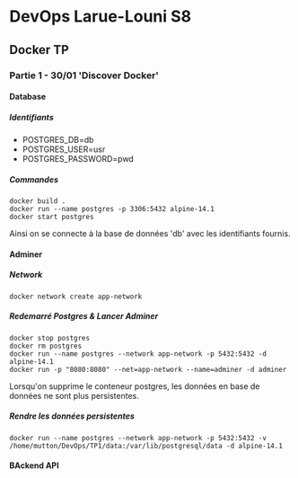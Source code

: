 # DevOps Larue-Louni S8

## Docker TP

### Partie 1 - 30/01 'Discover Docker'

#### Database

##### Identifiants

- POSTGRES_DB=db
- POSTGRES_USER=usr
- POSTGRES_PASSWORD=pwd

##### Commandes

```
docker build .
docker run --name postgres -p 3306:5432 alpine-14.1
docker start postgres
```

Ainsi on se connecte à la base de données 'db' avec les identifiants fournis.

#### Adminer
##### Network

```
docker network create app-network
```
##### Redemarré Postgres & Lancer Adminer

```
docker stop postgres
docker rm postgres
docker run --name postgres --network app-network -p 5432:5432 -d alpine-14.1
docker run -p "8080:8080" --net=app-network --name=adminer -d adminer
```

Lorsqu'on supprime le conteneur postgres, les données en base de données ne sont plus persistentes.

##### Rendre les données persistentes

```
docker run --name postgres --network app-network -p 5432:5432 -v /home/mutton/DevOps/TP1/data:/var/lib/postgresql/data -d alpine-14.1
```

#### BAckend API